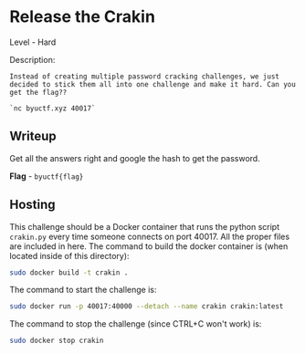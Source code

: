 # Release the Crakin
Level - Hard

Description:
```
Instead of creating multiple password cracking challenges, we just decided to stick them all into one challenge and make it hard. Can you get the flag??

`nc byuctf.xyz 40017`
```

## Writeup
Get all the answers right and google the hash to get the password.

**Flag** - `byuctf{flag}`

## Hosting
This challenge should be a Docker container that runs the python script `crakin.py` every time someone connects on port 40017. All the proper files are included in here. The command to build the docker container is (when located inside of this directory):

```bash
sudo docker build -t crakin .
```

The command to start the challenge is:

```bash
sudo docker run -p 40017:40000 --detach --name crakin crakin:latest
```

The command to stop the challenge (since CTRL+C won't work) is:

```bash
sudo docker stop crakin
```